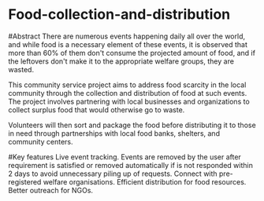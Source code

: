 # Food-collection-and-distribution

#Abstract
There are numerous events happening daily all over the world, and while food is a necessary element of these events, it is observed that more than 60% of them don't consume the projected amount of food, and if the leftovers don't make it to the appropriate welfare groups, they are wasted.

This community service project aims to address food scarcity in the local community through the collection and distribution of food at such events. The project involves partnering with local businesses and organizations to collect surplus food that would otherwise go to waste. 

Volunteers will then sort and package the food before distributing it to those in need through partnerships with local food banks, shelters, and community centers. 

#Key features
Live event tracking.
Events are removed by the user after requirement is satisfied or removed automatically if is not responded within 2 days to avoid unnecessary piling up of requests.
Connect with pre-registered welfare organisations.
Efficient distribution for food resources.
Better outreach for NGOs.
